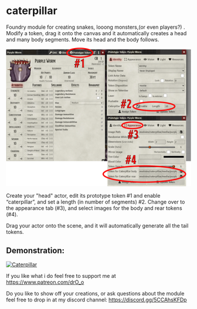 # caterpillar
Foundry module for creating snakes, looong monsters,(or even players?) . Modify a token, drag it onto the canvas and it automatically creates a head and many body segments. Move its head and the body follows.

<img src="media/caterpillar.png" width=600>

Create your "head" actor, edit its prototype token #1 and enable “caterpillar”, and set a length (in number of segments) #2.
Change over to the appearance tab (#3), and select images for the body and rear tokens (#4). 

Drag your actor onto the scene, and it will automatically generate all the tail tokens.

## Demonstration:

[![Caterpillar](http://img.youtube.com/vi/U4Kku983B4k/0.jpg)](http://www.youtube.com/watch?v=U4Kku983B4k "Caterpillar")

If you like what i do feel free to support me at https://www.patreon.com/drO_o

Do you like to show off your creations, or ask questions about the module feel free to drop in at my discord channel: https://discord.gg/5CCAhsKFDp

